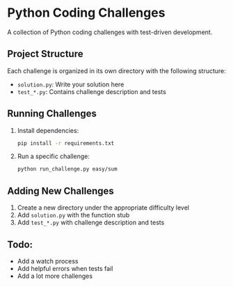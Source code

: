 # Python Coding Challenges

A collection of Python coding challenges with test-driven development.

## Project Structure

Each challenge is organized in its own directory with the following structure:

- `solution.py`: Write your solution here
- `test_*.py`: Contains challenge description and tests

## Running Challenges

1. Install dependencies:

   ```bash
   pip install -r requirements.txt
   ```

2. Run a specific challenge:
   ```bash
   python run_challenge.py easy/sum
   ```

## Adding New Challenges

1. Create a new directory under the appropriate difficulty level
2. Add `solution.py` with the function stub
3. Add `test_*.py` with challenge description and tests

## Todo:

- Add a watch process
- Add helpful errors when tests fail
- Add a lot more challenges
